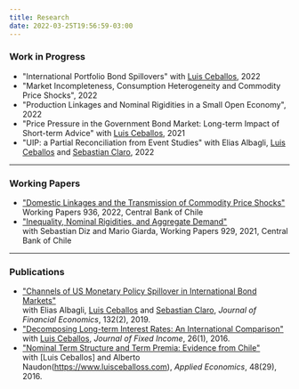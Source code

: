 ```yaml
---
title: Research
date: 2022-03-25T19:56:59-03:00
---
```


### **Work in Progress**
- "International Portfolio Bond Spillovers" with [Luis Ceballos](https://www.luisceballoss.com), 2022
- "Market Incompleteness, Consumption Heterogeneity and Commodity Price Shocks", 2022
- "Production Linkages and Nominal Rigidities in a Small Open Economy", 2022
- "Price Pressure in the Government Bond Market: Long-term Impact of Short-term Advice" with [Luis Ceballos](https://www.luisceballoss.com), 2021
- "UIP: a Partial Reconciliation from Event Studies" with Elias Albagli, [Luis Ceballos](https://www.luisceballoss.com) and [Sebastian Claro](https://sites.google.com/site/sebclaro1010/), 2022

----

### **Working Papers**
- ["Domestic Linkages and the Transmission of Commodity Price Shocks"](https://www.bcentral.cl/documents/33528/133326/DTBC_936.pdf/4c1602dd-e7d0-8947-b510-2acb62c64888?t=1642017271453)  
Working Papers 936, 2022, Central Bank of Chile
- ["Inequality, Nominal Rigidities, and Aggregate Demand"](https://www.bcentral.cl/documents/33528/133326/DTBC_929.pdf/86f2673b-4e3c-e093-10c9-4bef4792313f?t=1636037968157)  
with Sebastian Diz and Mario Giarda, Working Papers 929, 2021, Central Bank of Chile

----

### **Publications**
- ["Channels of US Monetary Policy Spillover in International Bond Markets"](https://www.sciencedirect.com/science/article/abs/pii/S0304405X19301072?via%3Dihub)   
with Elias Albagli, [Luis Ceballos](https://www.luisceballoss.com) and [Sebastian Claro](https://sites.google.com/site/sebclaro1010/), *Journal of Financial Economics*, 132(2), 2019. 
- ["Decomposing Long-term Interest Rates: An International Comparison"](https://jfi.pm-research.com/content/26/1/61)  
with [Luis Ceballos](https://www.luisceballoss.com), *Journal of Fixed Income*, 26(1), 2016.
- ["Nominal Term Structure and Term Premia: Evidence from Chile"](https://www.tandfonline.com/doi/full/10.1080/00036846.2015.1128079)  
with [Luis Ceballos] and Alberto Naudon(https://www.luisceballoss.com), *Applied Economics*, 48(29), 2016.